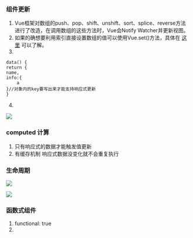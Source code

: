 ### 组件更新

1. Vue框架对数组的push、pop、shift、unshift、sort、splice、reverse方法进行了改造，在调用数组的这些方法时，Vue会Notify Watcher并更新视图。
2. 如果的确想要利用索引直接设置数组的值可以使用Vue.set()方法，具体在
[这里](https://cn.vuejs.org/v2/guide/list.html#%E6%B3%A8%E6%84%8F%E4%BA%8B%E9%A1%B9)
可以了解。
3. 

```
data() {
return {
name,
info:{
	a
}//对象内的key要写出来才能支持响应式更新
}
```
4.
![](https://tva1.sinaimg.cn/large/008eGmZEgy1gme2e26bcwj30wa0j6q4k.jpg)

### computed 计算

1. 只有响应式的数据才能触发值更新
2. 有缓存机制 响应式数据没变化就不会重复执行

### 生命周期

![](https://tva1.sinaimg.cn/large/008i3skNly1gw7w2sr0obj313m0u0acu.jpg)

![](https://tva1.sinaimg.cn/large/008i3skNly1gw7w4aqsurj316c0oo779.jpg)

### 函数式组件

1. functional: true
2. 
